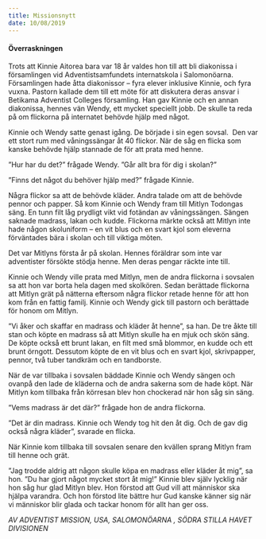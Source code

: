```yaml
---
title: Missionsnytt
date: 10/08/2019
---
```


#### Överraskningen 

Trots att Kinnie Aitorea bara var 18 år valdes hon till att bli diakonissa i församlingen vid Adventistsamfundets internatskola i Salomonöarna. Församlingen hade åtta diakonissor – fyra elever inklusive Kinnie, och fyra vuxna. Pastorn kallade dem till ett möte för att diskutera deras ansvar i Betikama Adventist Colleges församling. Han gav Kinnie och en annan diakonissa, hennes vän Wendy, ett mycket speciellt jobb. De skulle ta reda på om flickorna på internatet behövde hjälp med något.

Kinnie och Wendy satte genast igång. De började i sin egen sovsal.  Den var ett stort rum med våningssängar åt 40 flickor. När de såg en flicka som kanske behövde hjälp stannade de för att prata med henne.

”Hur har du det?” frågade Wendy. ”Går allt bra för dig i skolan?”

”Finns det något du behöver hjälp med?” frågade Kinnie.

Några flickor sa att de behövde kläder. Andra talade om att de behövde pennor och papper. Så kom Kinnie och Wendy fram till Mitlyn Todongas säng. En tunn filt låg prydligt vikt vid fotändan av våningssängen. Sängen saknade madrass, lakan och kudde. Flickorna märkte också att Mitlyn inte hade någon skoluniform – en vit blus och en svart kjol som eleverna förväntades bära i skolan och till viktiga möten. 

Det var Mitlyns första år på skolan. Hennes föräldrar som inte var adventister försökte stödja henne. Men deras pengar räckte inte till.

Kinnie och Wendy ville prata med Mitlyn, men de andra flickorna i sovsalen sa att hon var borta hela dagen med skolkören. Sedan berättade flickorna att Mitlyn grät på nätterna eftersom några flickor retade henne för att hon kom från en fattig familj. Kinnie och Wendy gick till pastorn och berättade för honom om Mitlyn.

”Vi åker och skaffar en madrass och kläder åt henne”, sa han. De tre åkte till stan och köpte en madrass så att Mitlyn skulle ha en mjuk och skön säng. De köpte också ett brunt lakan, en filt med små blommor, en kudde och ett brunt örngott. Dessutom köpte de en vit blus och en svart kjol, skrivpapper, pennor, två tuber tandkräm och en tandborste.

När de var tillbaka i sovsalen bäddade Kinnie och Wendy sängen och ovanpå den lade de kläderna och de andra sakerna som de hade köpt. När Mitlyn kom tillbaka från körresan blev hon chockerad när hon såg sin säng.

”Vems madrass är det där?” frågade hon de andra flickorna.

”Det är din madrass. Kinnie och Wendy tog hit den åt dig. Och de gav dig också några kläder”, svarade en flicka.

När Kinnie kom tillbaka till sovsalen senare den kvällen sprang Mitlyn fram till henne och grät.

”Jag trodde aldrig att någon skulle köpa en madrass eller kläder åt mig”, sa hon. ”Du har gjort något mycket stort åt mig!” Kinnie blev själv lycklig när hon såg hur glad Mitlyn blev. Hon förstod att Gud vill att människor ska hjälpa varandra. Och hon förstod lite bättre hur Gud kanske känner sig när vi människor blir glada och tackar honom för allt han ger oss.

_AV ADVENTIST MISSION, USA, SALOMONÖARNA , SÖDRA STILLA HAVET DIVISIONEN_